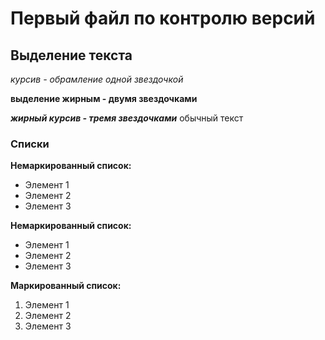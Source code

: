 # Первый файл по контролю версий


## Выделение текста

*курсив - обрамление одной звездочкой*

**выделение жирным - двумя звездочками**

***жирный курсив - тремя звездочками***
обычный текст


### Списки

**Немаркированный список:**
* Элемент 1
* Элемент 2
* Элемент 3

**Немаркированный список:**
- Элемент 1
- Элемент 2
- Элемент 3 

**Маркированный список:**
1. Элемент 1
2. Элемент 2
3. Элемент 3